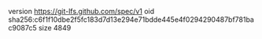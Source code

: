version https://git-lfs.github.com/spec/v1
oid sha256:c6f1f10dbe2f5fc183d7d13e294e71bdde445e4f0294290487bf781bac9087c5
size 4849
